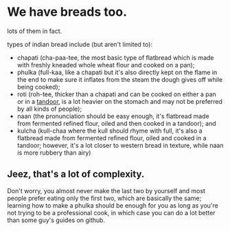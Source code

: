 # We have breads too.

lots of them in fact.

types of indian bread include (but aren't limited to):

* chapati (cha-paa-tee, the most basic type of flatbread which is made with freshly kneaded whole wheat flour and cooked on a pan);
* phulka (full-kaa, like a chapati but it's also directly kept on the flame in the end to make sure it inflates from the steam the dough gives off while being cooked);
* roti (roh-tee, thicker than a chapati and can be cooked on either a pan or in a [tandoor][1], is a lot heavier on the stomach and may not be preferred by all kinds of people);
* naan (the pronunciation should be easy enough, it's flatbread made from fermented refined flour, oiled and then cooked in a tandoor); and
* kulcha (kull-chaa where the kull should rhyme with full, it's also a flatbread made from fermented refined flour, oiled and cooked in a tandoor; however, it's a lot closer to western bread in texture, while naan is more rubbery than airy)

## Jeez, that's a lot of complexity.

Don't worry, you almost never make the last two by yourself and most people prefer eating only the first two, which are basically the same; learning how to make a phulka should be enough for you as long as you're not trying to be a professional cook, in which case you can do a lot better than some guy's guides on github.


[1]: https://en.wikipedia.org/wiki/Tandoor